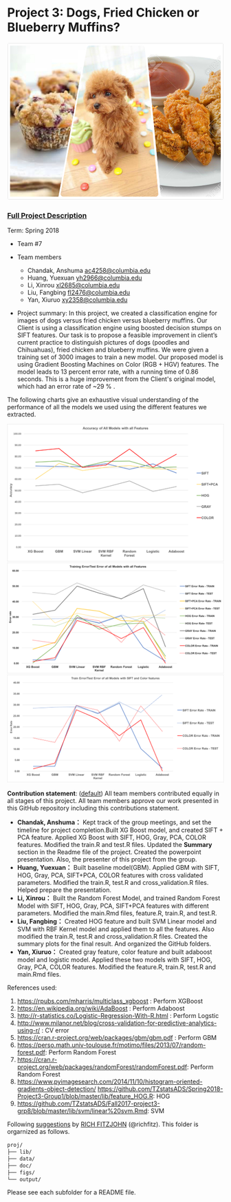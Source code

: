 # Project 3: Dogs, Fried Chicken or Blueberry Muffins?
![image](figs/desc.jpg)

### [Full Project Description](doc/project3_desc.md)

Term: Spring 2018

+ Team #7
+ Team members
   + Chandak, Anshuma [ac4258@columbia.edu]()
   + Huang, Yuexuan [yh2966@columbia.edu]()
   + Li, Xinrou [xl2685@columbia.edu]()
   + Liu, Fangbing [fl2476@columbia.edu]()
   + Yan, Xiuruo [xy2358@columbia.edu]()

+ Project summary: In this project, we created a classification engine for images of dogs versus fried chicken versus blueberry muffins. Our Client is using a classification engine using boosted decision stumps on SIFT features. Our task is to propose a feasible improvement in client’s current practice to distinguish pictures of dogs (poodles and Chihuahuas), fried chicken and blueberry muffins. We were given a training set of 3000 images to train a new model. Our proposed model is using Gradient Boosting Machines on Color (RGB + HGV) features. The model leads to 13 percent error rate, with a running time of 0.86 seconds. This is a huge improvement from the Client's original model, which had an error rate of ~29 % .

The following charts give an exhaustive visual understanding of the performance of all the models we used using the different features we extracted.

![Accuracy](figs/Accuary_for_all_models.png) 
![Errors for all models](figs/Test_Train_Error_All_Model.png)
![Errors with SIFT/Color Feature](figs/Test_Train_Error_SIFT_COLOR.png)

**Contribution statement**: ([default](doc/a_note_on_contributions.md)) All team members contributed equally in all stages of this project. All team members approve our work presented in this GitHub repository including this contributions statement. 
 
 + **Chandak, Anshuma：** Kept track of the group meetings, and set the timeline for project completion.Built XG Boost model, and created SIFT + PCA feature. Applied XG Boost with SIFT, HOG, Gray, PCA, COLOR features. Modified the train.R and test.R files. Updated the **Summary** section in the Readme file of the project. Created the powerpoint presentation. Also, the presenter of this project from the group. 
 + **Huang, Yuexuan：**  Built baseline model(GBM). Applied GBM with SIFT, HOG, Gray, PCA, SIFT+PCA, COLOR features with cross validated parameters. Modified the train.R, test.R and cross_validation.R files. Helped prepare the presentation.
 + **Li, Xinrou：** Built the Random Forest Model, and trained Random Forest Model with SIFT, HOG, Gray, PCA, SIFT+PCA features with different parameters. Modified the main.Rmd files, feature.R, train.R, and test.R.
 + **Liu, Fangbing：** Created HOG feature and built SVM Linear model and SVM with RBF Kernel model and applied them to all the features. Also modified the train.R, test.R and cross_validation.R files. Created the summary plots for the final result. And organized the GitHub folders.
 + **Yan, Xiuruo：** Created gray feature, color feature and built adaboost model and logistic model. Applied these two models with SIFT, HOG, Gray, PCA, COLOR features. Modified the feature.R, train.R, test.R and main.Rmd files. 

References used:  
1. https://rpubs.com/mharris/multiclass_xgboost : Perform XGBoost  
2. https://en.wikipedia.org/wiki/AdaBoost : Perform Adaboost  
3. http://r-statistics.co/Logistic-Regression-With-R.html : Perform Logstic  
4. http://www.milanor.net/blog/cross-validation-for-predictive-analytics-using-r/ : CV error  
5. https://cran.r-project.org/web/packages/gbm/gbm.pdf : Perform GBM  
6. https://perso.math.univ-toulouse.fr/motimo/files/2013/07/random-forest.pdf: Perform Random Forest  
7. https://cran.r-project.org/web/packages/randomForest/randomForest.pdf: Perform Random Forest  
8. https://www.pyimagesearch.com/2014/11/10/histogram-oriented-gradients-object-detection/ 
   https://github.com/TZstatsADS/Spring2018-Project3-Group1/blob/master/lib/feature_HOG.R: HOG 
9. https://github.com/TZstatsADS/Fall2017-project3-grp8/blob/master/lib/svm/linear%20svm.Rmd: SVM



Following [suggestions](http://nicercode.github.io/blog/2013-04-05-projects/) by [RICH FITZJOHN](http://nicercode.github.io/about/#Team) (@richfitz). This folder is orgarnized as follows.

```
proj/
├── lib/
├── data/
├── doc/
├── figs/
└── output/
```

Please see each subfolder for a README file.
 
